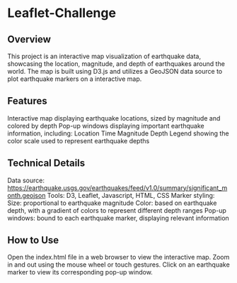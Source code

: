 # Leaflet-Challenge

## Overview

This project is an interactive map visualization of earthquake data, showcasing the location, magnitude, and depth of earthquakes around the world. The map is built using D3.js and utilizes a GeoJSON data source to plot earthquake markers on a interactive map.

## Features

Interactive map displaying earthquake locations, sized by magnitude and colored by depth
Pop-up windows displaying important earthquake information, including:
Location
Time
Magnitude
Depth
Legend showing the color scale used to represent earthquake depths

## Technical Details

Data source: https://earthquake.usgs.gov/earthquakes/feed/v1.0/summary/significant_month.geojson
Tools: D3, Leaflet, Javascript, HTML, CSS
Marker styling:
  Size: proportional to earthquake magnitude
  Color: based on earthquake depth, with a gradient of colors to represent different depth ranges
  Pop-up windows: bound to each earthquake marker, displaying relevant information

## How to Use

Open the index.html file in a web browser to view the interactive map.
Zoom in and out using the mouse wheel or touch gestures.
Click on an earthquake marker to view its corresponding pop-up window.
